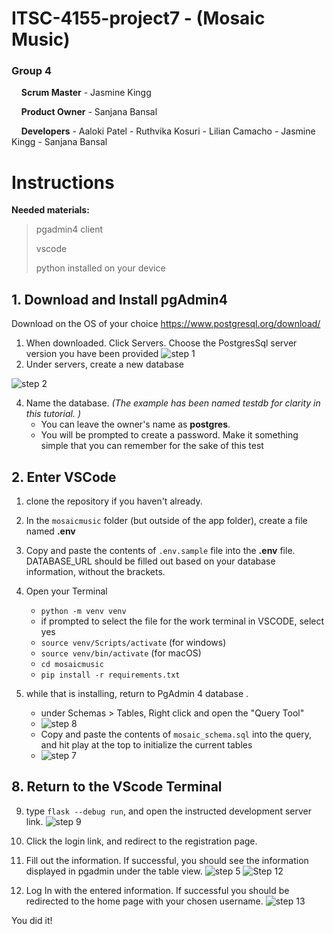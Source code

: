# ITSC-4155-project7 - (Mosaic Music)

### Group 4 
&nbsp;&nbsp;&nbsp;&nbsp;**Scrum Master**
    - Jasmine Kingg

&nbsp;&nbsp;&nbsp;&nbsp;**Product Owner**
    - Sanjana Bansal

&nbsp;&nbsp;&nbsp;&nbsp;**Developers**
    - Aaloki Patel
    - Ruthvika Kosuri
    - Lilian Camacho
    - Jasmine Kingg
    - Sanjana Bansal

# Instructions
**Needed materials:**
> pgadmin4 client
> 
> vscode
> 
> python installed on your device


## 1. Download and Install pgAdmin4
Download on the OS of your choice
https://www.postgresql.org/download/
1. When downloaded. Click Servers. Choose the PostgresSql server version you have been provided
![step 1](https://imgur.com/DndDxmB.png)
2. Under servers, create a new database

![step 2](https://imgur.com/dGOMLYg.png)

4. Name the database. _(The example has been named testdb for clarity in this tutorial. )_
   - You can leave the owner's name as **postgres**.
   - You will be prompted to create a password. Make it something simple that you can remember for the sake of this test

 ## 2. Enter VSCode 
1. clone the repository if you haven't already.
2. In the `mosaicmusic` folder (but outside of the app folder), create a file named **.env**

4. Copy and paste the contents of `.env.sample` file into the **.env** file. DATABASE_URL should be filled out based on your database information, without the brackets.

6. Open your Terminal
     - `python -m venv venv`
     - if prompted to select the file for the work terminal in VSCODE, select yes
     - `source venv/Scripts/activate` (for windows)
     - `source venv/bin/activate` (for macOS)
     - `cd mosaicmusic`
     - `pip install -r requirements.txt`

7. while that is installing, return to PgAdmin 4 database .
   - under Schemas > Tables, Right click and open the "Query Tool"
   - ![step 8](https://imgur.com/cS1EIph.png)
   - Copy and paste the contents of `mosaic_schema.sql` into the query, and hit play at the top to initialize the current tables
   - ![step 7](https://imgur.com/33KpLkK.png)
  
## 8. Return to the VScode Terminal
9. type `flask --debug run`, and open the instructed development server link.
![step 9](https://imgur.com/fQnK4US.png)


11. Click the login link, and redirect to the registration page.
12. Fill out the information. If successful, you should see the information displayed in pgadmin under the table view.
![step 5](https://imgur.com/lB4vHC8.png)
![Step 12](https://imgur.com/op9qSxG.png)



13. Log In with the entered information. If successful you should be redirected to the home page with your chosen username.
![step 13](https://imgur.com/snjASNP.png)

You did it!
